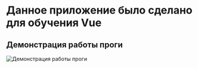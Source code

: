 # Данное приложение было сделано для обучения Vue
## Демонстрация работы проги
![Демонстрация работы проги](README_files/Запись%20экрана%20от%202025-08-06%2016-02-38.gif)

